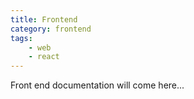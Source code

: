 ```yaml
---
title: Frontend
category: frontend
tags:
    - web
    - react
---
```


Front end documentation will come here...
